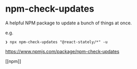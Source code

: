 # npm-check-updates

A helpful NPM package to update a bunch of things at once.

e.g.
```
❯ npx npm-check-updates "@react-stately/*" -u
```

https://www.npmjs.com/package/npm-check-updates

[[npm]]